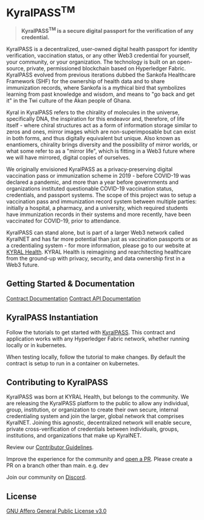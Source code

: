 # KyralPASS<sup>TM</sup>

> **KyralPASS<sup>TM</sup> is a secure digital passport for the verification of any credential.**

KyralPASS is a decentralized, user-owned digital health passport for identity verification, vaccination status, or any other Web3 credential for yourself, your community, or your organization. The technology is built on an open-source, private, permissioned blockchain based on Hyperledger Fabric. KyralPASS evolved from previous iterations dubbed the Sankofa Healthcare Framework (SHF) for the ownership of health data and to share immunization records, where Sankofa is a mythical bird that symbolizes learning from past knowledge and wisdom, and means to "go back and get it" in the Twi culture of the Akan people of Ghana.

Kyral in KyralPASS refers to the chirality of molecules in the universe, specifically DNA, the inspiration for this endeavor and, therefore, of life itself - where chiral structures act as a form of information storage similar to zeros and ones, mirror images which are non-superimposable but can exist in both forms, and thus digitally equivalent but unique. Also known as enantiomers, chirality brings diversity and the possibility of mirror worlds, or what some refer to as a "mirror life", which is fitting in a Web3 future where we will have mirrored, digital copies of ourselves.

We originally envisioned KyralPASS as a privacy-preserving digital vaccination pass or immunization scheme in 2019 - before COVID-19 was declared a pandemic, and more than a year before governments and organizations instituted questionable COVID-19 vaccination status, credentials, and passport systems. The scope of this project was to setup a vaccination pass and immunization record system between multiple parties: initially a hospital, a pharmacy, and a university, which required students have immunization records in their systems and more recently, have been vaccinated for COVID-19, prior to attendance.

KyralPASS can stand alone, but is part of a larger Web3 network called KyralNET and has far more potential than just as vaccination passports or as a credentialing system - for more information, please go to our website at [KYRAL Health](https://kyralhealth.com). KYRAL Health is reimagining and rearchitecting healthcare from the ground-up with privacy, security, and data ownership first in a Web3 future.


## Getting Started & Documentation

[Contract Documentation](https://github.com/KYRAL-Health/KyralPASS/tree/main/contract)
[Contract API Documentation](https://github.com/KYRAL-Health/KyralPASS/tree/main/contract-app)


## KyralPASS Instantiation

Follow the tutorials to get started with [KyralPASS](https://github.com/KYRAL-Health/KyralPASS/tree/main/contract-app). This contract and application works with any Hyperledger Fabric network, whether running locally or in kubernetes.

When testing locally, follow the tutorial to make changes. By default the contract is setup to run in a container on kubernetes.


## Contributing to KyralPASS

KyralPASS was born at KYRAL Health, but belongs to the community. We are releasing the KyralPASS platform to the public to allow any individual, group, institution, or organization to create their own secure, internal credentialing system and join the larger, global network that comprises KyralNET. Joining this agnostic, decentralized network will enable secure, private cross-verification of credentials between individuals, groups, institutions, and organizations that make up KyralNET.

Review our [Contributor Guidelines](./CONTRIBUTING.md).

Improve the experience for the community and [open a PR](https://github.com/KYRAL-Health/KyralPASS/pulls). Please create a PR on a branch other than main. e.g. dev

Join our community on [Discord](https://discord.gg/RHSSuraTVP).


## License

[GNU Affero General Public License v3.0](./LICENSE)


